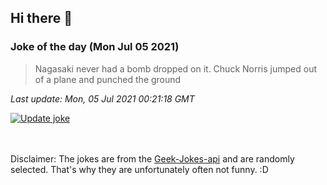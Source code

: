 ## Hi there 👋

### Joke of the day (Mon Jul 05 2021)
<!-- joke -->
>Nagasaki never had a bomb dropped on it. Chuck Norris jumped out of a plane and punched the ground
<!-- /joke -->

*Last update: Mon, 05 Jul 2021 00:21:18 GMT*

[![Update joke](https://github.com/nclskfm/nclskfm/actions/workflows/joke.yml/badge.svg)](https://github.com/nclskfm/nclskfm/actions/workflows/joke.yml)

<br><br>
Disclaimer: The jokes are from the [Geek-Jokes-api](https://github.com/sameerkumar18/geek-joke-api) and are randomly selected. That's why they are unfortunately often not funny. :D
